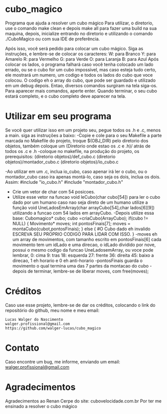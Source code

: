 # cubo_magico
Programa que ajuda a resolver um cubo mágico
Para utilizar, o diretorio, use o comando
    make clean
e depois
    make all
para fazer uma build na sua maquina,
depois, inicialize entrando no diretorio e utilizando o comando
    ./CuboMagico
ou com sua IDE de preferência.

Após isso, você será pedido para colocar um cubo mágico.
Siga as instruções, e lembre-se de colocar os caracteres:
W: para Branco
Y: para Amarelo
R: para Vermelho
G: para Verde
O: para Laranja
B: para Azul
Após colocar os lados, o programa falhará caso você tenha colocado um lado errado, ou se o cubo for um cubo impossível, mas caso esteja tudo certo, ele mostrará um numero, um codigo e todos os lados do cubo que voce colocou.
    O codigo eh o array do cubo, que pode ser guardado e utilizado em um debug depois.
Entao, diversos comandos surgiram na tela siga-os.
Para aparecer mais comandos, aperte enter.
Quando terminar, o seu cubo estará completo, e o cubo completo deve aparecer na tela.

# Utilizar em seu programa
Se você quer utilizar isso em um projeto seu, pegue todos os .h e .c, menos a main.
siga as instruções a baixo:
-Copie e cole para o seu Makefile a parte marcada no Makefile do projeto, troque $(OBJ_DIR) pelo diretorio dos objetos, também coloque um (Diretorio onde estao os .c e .h)/ atrás de todos os .c e .h
-coloque no makefile, na produção do projeto, os prerequisitos:
     (diretorio objetos)/def_cubo.c
     (diretorio objetos)/montador_cubo.c
     (diretorio objetos)/io_cubo.c

-Ao utilizar em um .c, inclua io_cubo, caso apenar irá ler o cubo, ou o montador_cubo caso ira apenas montá-lo, caso seja os dois, inclua os dois. Assim:
    #include "io_cubo.h"
    #include "montador_cubo.h"
- Crie um vetor de char com 54 posicoes.
- Utilize esse vetor na funcao void leCubo(char cubo[54]) para ler o cubo dado por um humano
caso nao seja direto de um humano utilize a função 
    void UneLadosEmArray(char arrayCubo[54],char lados[6][9])
utilizando a funcao com 54 lados em arrayCubo.
-Depois utilize essa base:
    Cubomagico* cubo;
    cubo =criaCubo(ArrayCubo);
    if(cubo != NULL)
    {
        Movimento* moves;
        int pontosFinais[7];
        moves = montaCubo(cubot,pontosFinais);
    }
    else
    {
        #O Cubo dado eh invalido
        ESCREVA SEU PROPRIO CODIGO PARA LIDAR COM ISSO.
    }
-moves eh um array de movimentos, com tamanho escrito em pontosFinais[6]
cada movimento tem um idLado e uma direcao, o idLado dividido por nove, possui o mesmo codigo da funcao UneLadosemArray, ou voce pode lembrar, 0: cima 9: tras 18: esquerda 27: frente 36: direita 45: baixo
a direcao, 1 eh horario e 0 eh anti-horario
-pontosFinais guarda o movimento o qual termina uma das 7 partes da montacao do cubo
-depois de terminar, lembre-se de liberar moves, com
    free(moves);

# Créditos
Caso use esse projeto, lembre-se de dar os créditos, colocando o link do repositório do github, meu nome e meu email: 

    Lucas Walger do Nascimento
    walger.profissional@gmail.com
    https://github.com/walger-lucas/cubo_magico

# Contato
Caso encontre um bug, me informe, enviando um email:
walger.profissional@gmail.com

# Agradecimentos
Agradecimentos ao Renan Cerpe do site:
    cubovelocidade.com.br
Por ter me ensinado a resolver o cubo mágico


